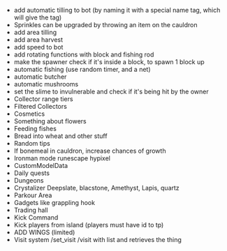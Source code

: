 - add automatic tilling to bot (by naming it with a special name tag, which will give the tag)
- Sprinkles can be upgraded by throwing an item on the cauldron
- add area tilling
- add area harvest
- add speed to bot
- add rotating functions with block and fishing rod
- make the spawner check if it's inside a block, to spawn 1 block up
- automatic fishing (use random timer, and a net)
- automatic butcher
- automatic mushrooms
- set the slime to invulnerable and check if it's being hit by the owner
- Collector range tiers
- Filtered Collectors
- Cosmetics
- Something about flowers
- Feeding fishes
- Bread into wheat and other stuff
- Random tips
- If bonemeal in cauldron, increase chances of growth
- Ironman mode runescape hypixel
- CustomModelData
- Daily quests
- Dungeons
- Crystalizer Deepslate, blacstone, Amethyst, Lapis, quartz
- Parkour Area
- Gadgets like grappling hook
- Trading hall
- Kick Command
- Kick players from island (players must have id to tp)
- ADD WINGS (limited)
- Visit system /set_visit /visit with list and retrieves the thing